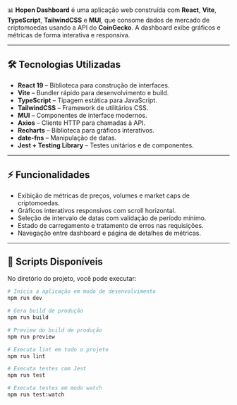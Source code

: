 📊 **Hopen Dashboard** é uma aplicação web construída com **React**, **Vite**, **TypeScript**, **TailwindCSS** e **MUI**, que consome dados de mercado de criptomoedas usando a API do **CoinGecko**. A dashboard exibe gráficos e métricas de forma interativa e responsiva.

---

## 🛠️ Tecnologias Utilizadas

- **React 19** – Biblioteca para construção de interfaces.
- **Vite** – Bundler rápido para desenvolvimento e build.
- **TypeScript** – Tipagem estática para JavaScript.
- **TailwindCSS** – Framework de utilitários CSS.
- **MUI** – Componentes de interface modernos.
- **Axios** – Cliente HTTP para chamadas à API.
- **Recharts** – Biblioteca para gráficos interativos.
- **date-fns** – Manipulação de datas.
- **Jest + Testing Library** – Testes unitários e de componentes.

---

## ⚡ Funcionalidades

- Exibição de métricas de preços, volumes e market caps de criptomoedas.
- Gráficos interativos responsivos com scroll horizontal.
- Seleção de intervalo de datas com validação de período mínimo.
- Estado de carregamento e tratamento de erros nas requisições.
- Navegação entre dashboard e página de detalhes de métricas.

---

## 🚀 Scripts Disponíveis

No diretório do projeto, você pode executar:

```bash
# Inicia a aplicação em modo de desenvolvimento
npm run dev

# Gera build de produção
npm run build

# Preview do build de produção
npm run preview

# Executa lint em todo o projeto
npm run lint

# Executa testes com Jest
npm run test

# Executa testes em modo watch
npm run test:watch